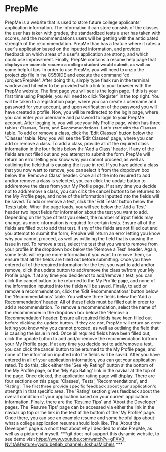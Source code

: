 # PrepMe
PrepMe is a website that is used to store future college applicants' application information. The information it can store consists of the classes the user has taken with grades, the standardized tests a user has taken with scores, and the recommendations users will be getting with the anticipated strength of the recommendation. PrepMe than has a feature where it rates a user's application based on the inputted information, and provides feedback on which areas of a user's application are strong, and which could use improvement. Finally, PrepMe contains a resume help page that displays an example resume a college student would submit, as well as some helpful tips.
    In order to use PrepMe, you will need to unzip the project.zip file in the CS50IDE and execute the command "cd /project/PrepMe". After doing this, simply type flask run in the terminal window and hit enter to be provided with a link to your browser with the PrepMe website. The first page you will see is the login page. If this is your first time using PrepMe, you will need to click 'Register' in the top right. You will be taken to a registration page, where you can create a username and password for your account, and upon verification of the password you will have created a profile. Now, you will be redirected to the login page, where you can enter your username and password to login to your PrepMe account.
    After logging in, you will see your My Profile page, which has three tables: Classes, Tests, and Recommendations. Let's start with the Classes table. To add or remove a class, click the 'Edit Classes' button below the 'Classes' table. Now, you will see the 'Edit Classes' page, where you can add or remove a class. To add a class, provide all of the required class information in the four fields below the 'Add a Class' header. If any of the fields are not filled out and you attempt to submit the form, PrepMe will return an error letting you know why you cannot proceed, as well as outlining the field that is causing the issue in red. If you have added a class that you now want to remove, you can select it from the dropdown box below the 'Remove a Class' header. Once all of the info required to add and/or remove a class is selected, you can click the update button to add/remove the class from your My Profile page. If at any time you decide not to add/remove a class, you can click the cancel button to be returned to the My Profile page, and none of the information inputted into the fields will be saved. To add or remove a test, click the 'Edit Tests' button below the Tests table. When the page loads, you will see below the 'Add a Test' header two input fields for information about the test you want to add. Depending on the type of test you select, the number of input fields may change, as more information is required for certain tests. Ensure all of the fields are filled out to add that test. If any of the fields are not filled out and you attempt to submit the form, PrepMe will return an error letting you know why you cannot proceed, as well as outlining the field that is causing the issue in red. To remove a test, select the test that you want to remove from your profile in the dropdown box below the 'Remove a Test' header. Again, some tests will require more information if you want to remove them, so ensure that all the fields are filled out before submitting. Once you have entered all of the required information for the test you want to add and/or remove, click the update button to add/remove the class to/from your My Profile page. If at any time you decide not to add/remove a test, you can click the cancel button to be returned to the My Profile page, and none of the information inputted into the fields will be saved. Finally, to add or remove a recommendation, click the 'Edit Recommendations' button below the 'Recommendations' table. You will see three fields below the 'Add a Recommendation' header. All of these fields must be filled out in order to add a recommendation. To remove a recommendation, select the name of the recommender in the dropdown box below the 'Remove a Recommendation' header. Ensure all required fields have been filled out before clicking the update button. If they are not, PrepMe will return an error letting you know why you cannot proceed, as well as outlining the field that is causing the issue in red. Once all required fields have been filled out, click the update button to add and/or remove the recommendation to/from your My Profile page. If at any time you decide not to add/remove a test, you can click the cancel button to be returned to the My Profile page, and none of the information inputted into the fields will be saved.
    After you have entered in all of your application information, you can get your application rated. To do this, click either the 'See My Rating!' button at the bottom of the My Profile page, or the 'My App Rating' link in the navbar at the top of the page. Once clicked, the application rating page will display. There are four sections on this page: 'Classes', 'Tests', 'Recommendations', and 'Rating'. The first three provide specific feedback about your application's strength in that specific area. The 'Rating' section gives feedback about the overall condition of your application based on your current application information.
    Finally, there are the 'Resume Tips' and 'About the Developer' pages. The 'Resume Tips' page can be accessed via either the link in the navbar up top or the link in the text at the bottom of the 'My Profile' page. Once there, you can see an example resume and some helpful tips about what a college application resume should look like. The 'About the Developer' page is a short text about why I decided to make PrepMe, as well as a picture of myself.
    ***git does not support this dynamic website, to see demo visit https://www.youtube.com/watch?v=gFXV0-Nv1tA&feature=youtu.be&ab_channel=JoshuaMichels ***
